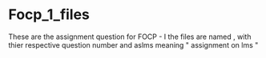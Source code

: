 # Focp_1_files
These are the assignment question for FOCP - I
the files are named , with thier respective question number and aslms meaning " assignment on lms "

